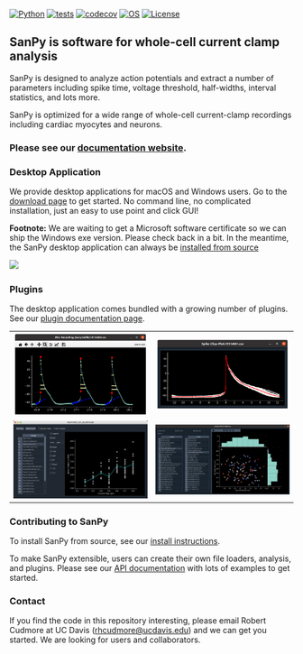 
[![Python](https://img.shields.io/badge/python-3.8|3.9|3.10|3.11-blue.svg)](https://www.python.org/downloads/release/python-3111/)
[![tests](https://github.com/cudmore/SanPy/workflows/Test/badge.svg)](https://github.com/cudmore/SanPy/actions)
[![codecov](https://codecov.io/gh/cudmore/SanPy/branch/master/graph/badge.svg?token=L7L3FB04IP)](https://codecov.io/gh/cudmore/SanPy)
[![OS](https://img.shields.io/badge/OS-Linux|Windows|macOS-blue.svg)]()
[![License](https://img.shields.io/badge/license-GPLv3-blue)](https://github.com/cudmore/SanPy/blob/master/LICENSE)


## SanPy is software for whole-cell current clamp analysis

SanPy is designed to analyze action potentials and extract a number of parameters including spike time, voltage threshold, half-widths, interval statistics, and lots more.

SanPy is optimized for a wide range of whole-cell current-clamp recordings including cardiac myocytes and neurons.

### Please see our [documentation website](https://cudmore.github.io/SanPy/).

### Desktop Application

We provide desktop applications for macOS and Windows users. Go to the [download page](https://cudmore.github.io/SanPy/download/) to get started. No command line, no complicated installation, just an easy to use point and click GUI!

**Footnote:** We are waiting to get a Microsoft software certificate so we can ship the Windows exe version. Please check back in a bit. In the meantime, the SanPy desktop application can always be [installed from source]((https://cudmore.github.io/SanPy/install/))

<IMG SRC="docs/docs/img/sanpy-app.png" width=600>

### Plugins
 
The desktop application comes bundled with a growing number of plugins. See our [plugin documentation page](https://cudmore.github.io/SanPy/plugins/).

<table style="border=1px">
<tr>
    <td>
    <IMG SRC="docs/docs/img/plugins/plot-recording.png" width=300>
    </td>
    <td>
    <IMG SRC="docs/docs/img/plugins/spike-clips.png" width=300>
    </td>
</tr>
<tr>
    <td>
    <IMG SRC="docs/docs/img/plugins/plot-fi.png" width=300>
    </td>
    <td>
    <IMG SRC="docs/docs/img/plugins/scatter-plot.png" width=300>
    </td>
</tr>
</table>

### Contributing to SanPy

To install SanPy from source, see our [install instructions](https://cudmore.github.io/SanPy/install/).

To make SanPy extensible, users can create their own file loaders, analysis, and plugins. Please see our [API documentation](https://cudmore.github.io/SanPy/api/overview) with lots of examples to get started.

### Contact

If you find the code in this repository interesting, please email Robert Cudmore at UC Davis (rhcudmore@ucdavis.edu) and we can get you started. We are looking for users and collaborators.
